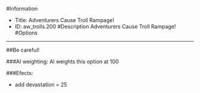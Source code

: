 #Information
 - Title: Adventurers Cause Troll Rampage!
 - ID: aw_trolls.200
#Description
Adventurers Cause Troll Rampage!
#Options

___
##Be careful!

###AI weighting:
AI weights this option at 100


###Efects:<ul><li>add devastation = 25</li></ul>
